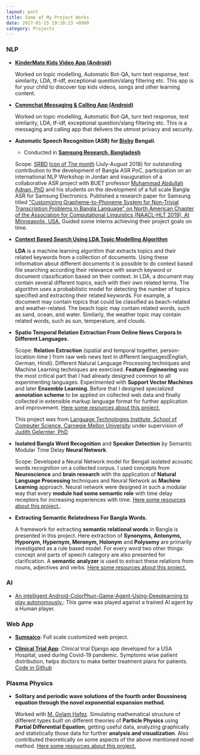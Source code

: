 ```yaml
---
layout: post
title: Some of My Project Works
date: 2017-01-15 19:20:23 +0900
category: Projects
---
```


### **NLP**


- **[KinderMate Kids Video App (Android)](https://web.archive.org/web/20210510000318/https://play.google.com/store/apps/details?id=com.kindermate.kai)**

  Worked on topic modelling, Automatic Bot-QA, turn text response, text similarity, LDA, tf-idf, exceptional question/slang filtering etc. This app is for your child to discover top kids videos, songs and other learning content.


- **[Commchat Messaging & Calling App (Android)](https://web.archive.org/web/20211004182141/https://play.google.com/store/apps/details?id=com.ccp.comm)**

  Worked on topic modelling, Automatic Bot-QA, turn text response, text similarity, LDA, tf-idf, exceptional question/slang filtering etc. This is a messaging and calling app that delivers the utmost privacy and security.


- **Automatic Speech Recognition (ASR) for [Bixby](https://web.archive.org/web/20210131060707/https://www.samsung.com/us/explore/bixby/) Bengali**.
  * Conducted in [**Samsung Research, Bangladesh**](https://web.archive.org/web/20201020003706/https://research.samsung.com/srbd)

  Scope: [SRBD](https://web.archive.org/web/20201020003706/https://research.samsung.com/srbd) [Icon of The month](https://github.com/ShihabYasin/shihabyasin.github.io/blob/gh-pages/public/img/srbd-iom.jpeg) (July-August 2018) for outstanding contribution to the development of Bangla ASR PoC, participation on an international NLP Workshop in Jordan and inauguration of a collaborative ASR project with BUET professor [Muhammad Abdullah Adnan, PhD](https://web.archive.org/web/20201022201402/https://sites.google.com/site/abdullahadnan/ ) and his students on the development of a full scale Bangla ASR for Samsung Electronics.
Published a research paper for Samsung titled ["Customizing Grapheme-to-Phoneme System for Non-Trivial Transcription Problems in Bangla Language" on North American Chapter of the Association for Computational Linguistics (NAACL-HLT 2019), At Minneapolis, USA.]((https://web.archive.org/web/20200705150821/https://www.aclweb.org/anthology/N19-1322/))
Guided some interns achieving their project goals on time.


- **[Context Based Search Using LDA Topic Modelling Algorithm](https://github.com/ShihabYasin/LDA-to-Context-Based-Search)**

  **LDA** is a machine learning algorithm that extracts topics and their related keywords from a collection of documents. Using these information about different documents it is possible to do context based file searching according their relevance with search keyword or document classification based on their context.
  In LDA, a document may contain several different topics, each with their own related terms. The algorithm uses a probabilistic model for detecting the number of topics specified and extracting their related keywords. For example, a document may contain topics that could be classified as beach-related and weather-related. The beach topic may contain related words, such as sand, ocean, and water. Similarly, the weather topic may contain related words, such as sun, temperature, and clouds.


- **Spatio Temporal Relation Extraction From Online News Corpora In Different Languages.** 
   
   Scope: **Relation Extraction** (spatial and temporal together, person-location-time ) from raw web news text in different languages(English, German, Hindi). Different Natural Language Processing techniques and Machine Learning techniques are exercised. **Feature Engineering** was the most critical part that I had already designed common to all experimenting languages. Experimented with **Support Vector Machines** and later **Ensemble Learning**. Before that I designed specialized **annotation scheme** to be applied on collected web data and finally collected in extensible markup language format for further application and improvement. [Here some resources about this project.](https://github.com/ShihabYasin/Person-Location-Time-Association-by-Classification)
   
   This project was from [Language Technologies Institute, School of Computer Science, Carnegie Mellon University](https://www.lti.cs.cmu.edu/) under supervision of [Judith Gelernter, PhD](https://web.archive.org/web/20200923140503/http://www.cs.cmu.edu/~gelernter/)


- **Isolated Bangla Word Recognition** and **Speaker Detection** by Semantic Modular Time Delay **Neural Network**.

    Scope: Developed a Neural Network model for Bengali isolated acoustic words recognition on a collected corpus. I 
  used concepts from **Neuroscience** and **brain research** with the application of **Natural Language Processing** techniques and Neural Network as **Machine Learning** approach. Neural network were designed in such a modular way that every **module had some semantic role** with time delay receptors for increasing experiences with time.   [Here some resources about this project.](https://github.com/ShihabYasin/Isolated-Bengali-Word-and-Speaker-Recognition.).


- **Extracting Semantic Relatedness For Bangla Words.**
   
   A framework for extracting **semantic relational words** in Bangla is presented in this project. Here extraction 
  of **Synonyms, Antonyms, Hyponym, Hypernym, Meronym, Holonym** and **Polysemy** are primarily investigated as a rule based model. For every word two other things: concept and parts of speech category are also presented for clarification. A **semantic analyzer** is used to extract these relations from nouns, adjectives and verbs. [Here some resources about this project.](https://github.com/ShihabYasin/Extracting-Semantic-Relatedness-For-Bangla-Words)

### **AI**

- [An intelligent Android-ColorPhun-Game-Agent-Using-Deeplearning to play autonomously.](https://github.com/ShihabYasin/Android-ColorPhun-Game-Agent-Using-Deeplearning): This game was played against a trained AI agent 
  by a Human player.


### **Web App**

- **[Sumsaico](https://sumsaico.com/)**: Full scale customized web project.

- **[Clinical Trial App](http://medrnd.intelcaffe.com/)**: Clinical trial Django app developed for a USA Hospital, used during Covid-19 pandemic. Symptoms wise patient distribution, helps doctors to make better treatment plans for patients. [Code in Github](https://github.com/ShihabYasin/clinical-trial-app)


[//]: # (### **Web App**)

[//]: # ()
[//]: # (- **[Amrhat]&#40;https://amrhat.com/&#41;**)

[//]: # ()
[//]: # (   Full scale e-commerce and marketplace solution. Lead software requirements collection, solution design, codebase development, customization, testing and continuous delivery, smooth integration between business people & software team.)



### **Plasma Physics**

- **Solitary and periodic wave solutions of the fourth order Boussinesq equation through the novel exponential expansion method.**

   Worked with [M. Golam Hafez](https://www.researchgate.net/profile/Md-Hafez). Simulating mathematical structure of different types built on different theories of **Particle Physics** using **Partial Differential Equation**, getting useful data, analyzing graphically and statistically those data for further **analysis and visualization**.  Also contributed theoretically on some aspects of the above mentioned novel method. [Here some resources about this project.](https://github.com/ShihabYasin/Research-on-Plasma-Physics)




 





 
